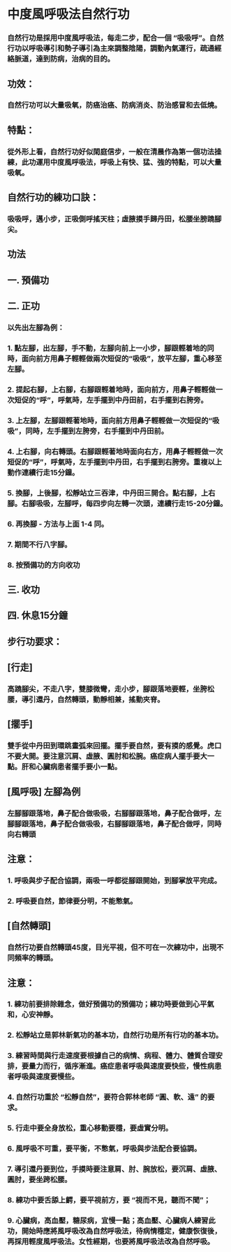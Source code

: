 
# 中度風呼吸法自然行功  

### 自然行功是採用中度風呼吸法，每走二步，配合一個 “吸吸呼”。自然行功以呼吸導引和勢子導引為主來調整陰陽，調動內氣運行，疏通經絡脈道，達到防病，治病的目的。

## 功效：

### 自然行功可以大量吸氧，防癌治癌、防病消炎、防治感冒和去低燒。

## 特點：

### 從外形上看，自然行功好似閑庭信步，一般在清晨作為第一個功法操練，此功運用中度風呼吸法，呼吸上有快、猛、強的特點，可以大量吸氧。

## 自然行功的練功口訣：

### 吸吸呼，邁小步，正吸側呼搖天柱；虛腋摸手歸丹田，松腰坐膀蹺腳尖。

## 功法 
## 一. 預備功
## 二. 正功

### 以先出左腳為例：
### 1. 點左腳，出左腳，手不動，左腳向前上一小步，腳跟輕着地的同時，面向前方用鼻子輕輕做兩次短促的“吸吸”，放平左腳，重心移至左腳。
### 2. 提起右腳，上右腳，右腳跟輕着地時，面向前方，用鼻子輕輕做一次短促的“呼”，呼氣時，左手擺到中丹田前，右手擺到右胯旁。
### 3. 上左腳，左腳跟輕著地時，面向前方用鼻子輕輕做一次短促的“吸吸”，同時，左手擺到左胯旁，右手擺到中丹田前。
### 4. 上右腳，向右轉頭。右腳跟輕著地時面向右方，用鼻子輕輕做一次短促的“呼”，呼氣時，左手擺到中丹田，右手擺到右胯旁。重複以上動作連續行走15分鐘。
### 5. 換腳，上後腳，松靜站立三吞津，中丹田三開合。點右腳，上右腳。右腳吸吸，左腳呼，每四步向左轉一次頭，連續行走15-20分鐘。
### 6. 再換腳 - 方法与上面 1-4 同。
### 7. 期間不行八字腳。
### 8. 按預備功的方向收功

## 三. 收功

## 四. 休息15分鐘

## 步行功要求：
## [行走]
### 高蹺腳尖，不走八字，雙膝微彎，走小步，腳跟落地要輕，坐胯松腰，導引還丹，自然轉頭，動靜相兼，搖動夾脊。

## [擺手]
### 雙手從中丹田到環跳畫弧來回擺。擺手要自然，要有摸的感覺。虎口不要大開。要注意沉肩、虛腋、圓肘和松腕。癌症病人擺手要大一點。肝和心臟病患者擺手要小一點。

## [風呼吸] 左腳為例
### 左腳腳跟落地，鼻子配合做吸吸，右腳腳跟落地，鼻子配合做呼，左腳腳跟落地，鼻子配合做吸吸，右腳腳跟落地，鼻子配合做呼，同時向右轉頭

## 注意：
### 1. 呼吸與步子配合協調，兩吸一呼都從腳跟開始，到腳掌放平完成。
### 2. 呼吸要自然，節律要分明，不能憋氣。

## [自然轉頭]
### 自然行功要自然轉頭45度，目光平視，但不可在一次練功中，出現不同頻率的轉頭。

## 注意：

### 1. 練功前要排除雜念，做好預備功的預備功；練功時要做到心平氣和，心安神靜。
### 2. 松靜站立是郭林新氣功的基本功，自然行功是所有行功的基本功。
### 3. 練習時間與行走速度要根據自己的病情、病程、體力、體質合理安排，要量力而行，循序漸進。癌症患者呼吸與速度要快些，慢性病患者呼吸與速度要慢些。
### 4. 自然行功重於 “松靜自然”，要符合郭林老師 “圓、軟、遠” 的要求。
### 5. 行走中要全身放松，重心移動要穩，要虛實分明。
### 6. 風呼吸不可重，要平衡，不憋氣，呼吸與步法配合要協調。
### 7. 導引還丹要到位，手摸時要注意肩、肘、腕放松，要沉肩、虛腋、圓肘，要坐跨松腰。
### 8. 練功中要舌舔上齶，要平視前方，要 “視而不見，聽而不聞”； 
### 9. 心臟病，高血壓，糖尿病，宜慢一點；高血壓、心臟病人練習此功，開始時應將風呼吸改為自然呼吸法，待病情穩定，健康恢復後，再採用輕度風呼吸法。女性經期，也要將風呼吸法改為自然呼吸。

 
